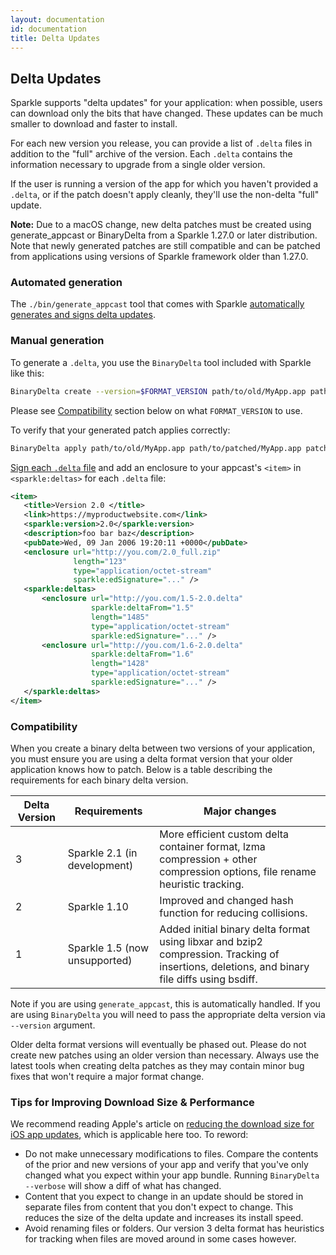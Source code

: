 ```yaml
---
layout: documentation
id: documentation
title: Delta Updates
---
```

## Delta Updates

Sparkle supports "delta updates" for your application: when possible, users can download only the bits that have changed. These updates can be much smaller to download and faster to install.

For each new version you release, you can provide a list of `.delta` files in addition to the "full" archive of the version. Each `.delta` contains the information necessary to upgrade from a single older version.

If the user is running a version of the app for which you haven't provided a `.delta`, or if the patch doesn't apply cleanly, they'll use the non-delta "full" update.

<div class="alert alert-warning" role="alert">
<strong>Note:</strong> Due to a macOS change, new delta patches must be created using generate_appcast or BinaryDelta from a Sparkle 1.27.0 or later distribution. Note that newly generated patches are still compatible and can be patched from applications using versions of Sparkle framework older than 1.27.0.
</div>

### Automated generation

The `./bin/generate_appcast` tool that comes with Sparkle [automatically generates and signs delta updates](/documentation/#5-publish-your-appcast).

### Manual generation

To generate a `.delta`, you use the `BinaryDelta` tool included with Sparkle like this:

```sh
BinaryDelta create --version=$FORMAT_VERSION path/to/old/MyApp.app path/to/new/MyApp.app patch.delta
```

Please see [Compatibility](#Compatibility) section below on what `FORMAT_VERSION` to use.

To verify that your generated patch applies correctly:

```sh
BinaryDelta apply path/to/old/MyApp.app path/to/patched/MyApp.app patch.delta
```

[Sign each `.delta` file](/documentation/#3-segue-for-security-concerns) and add an enclosure to your appcast's `<item>` in `<sparkle:deltas>` for each `.delta` file:

```xml
<item>
   <title>Version 2.0 </title>
   <link>https://myproductwebsite.com</link>
   <sparkle:version>2.0</sparkle:version>
   <description>foo bar baz</description>
   <pubDate>Wed, 09 Jan 2006 19:20:11 +0000</pubDate>
   <enclosure url="http://you.com/2.0_full.zip"
              length="123"
              type="application/octet-stream"
              sparkle:edSignature="..." />
   <sparkle:deltas>
       <enclosure url="http://you.com/1.5-2.0.delta"
                  sparkle:deltaFrom="1.5"
                  length="1485"
                  type="application/octet-stream"
                  sparkle:edSignature="..." />
       <enclosure url="http://you.com/1.6-2.0.delta"
                  sparkle:deltaFrom="1.6"
                  length="1428"
                  type="application/octet-stream"
                  sparkle:edSignature="..." />
   </sparkle:deltas>
</item>
```

### Compatibility

When you create a binary delta between two versions of your application, you must ensure you are using a delta format version that your older application knows how to patch. Below is a table describing the requirements for each binary delta version.

| Delta Version | Requirements                  | Major changes                                                                                        |
| -----------   | ----------------------------- | ---------------------------------------------------------------------------------------------------- |
| 3             | Sparkle 2.1 (in development)  | More efficient custom delta container format, lzma compression + other compression options, file rename heuristic tracking. |
| 2             | Sparkle 1.10                  | Improved and changed hash function for reducing collisions.                                          |
| 1             | Sparkle 1.5 (now unsupported) | Added initial binary delta format using libxar and bzip2 compression. Tracking of insertions, deletions, and binary file diffs using bsdiff. |

Note if you are using `generate_appcast`, this is automatically handled. If you are using `BinaryDelta` you will need to pass the appropriate delta version via `--version` argument.

Older delta format versions will eventually be phased out. Please do not create new patches using an older version than necessary. Always use the latest tools when creating delta patches as they may contain minor bug fixes that won't require a major format change.

### Tips for Improving Download Size & Performance

We recommend reading Apple's article on [reducing the download size for iOS app updates](https://developer.apple.com/library/content/qa/qa1779/_index.html), which is applicable here too. To reword:

* Do not make unnecessary modifications to files. Compare the contents of the prior and new versions of your app and verify that you've only changed what you expect within your app bundle. Running `BinaryDelta --verbose` will show a diff of what has changed.
* Content that you expect to change in an update should be stored in separate files from content that you don't expect to change. This reduces the size of the delta update and increases its install speed.
* Avoid renaming files or folders. Our version 3 delta format has heuristics for tracking when files are moved around in some cases however.
